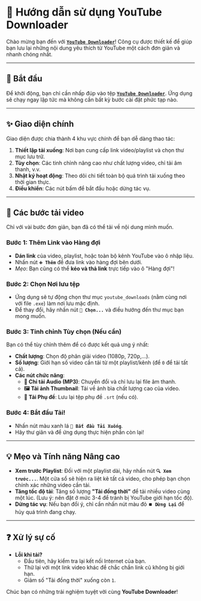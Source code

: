 # 📖 Hướng dẫn sử dụng YouTube Downloader

Chào mừng bạn đến với [**`YouTube Downloader`**](https://github.com/duckmartians/YouTube_Downloader/releases/tag/v15.10)! Công cụ được thiết kế để giúp bạn lưu lại những nội dung yêu thích từ YouTube một cách đơn giản và nhanh chóng nhất.



---

## 🚀 Bắt đầu

Để khởi động, bạn chỉ cần nhấp đúp vào tệp [**`YouTube Downloader`**](https://github.com/duckmartians/YouTube_Downloader/releases/tag/v15.10). Ứng dụng sẽ chạy ngay lập tức mà không cần bất kỳ bước cài đặt phức tạp nào.

---

## ✨ Giao diện chính

Giao diện được chia thành 4 khu vực chính để bạn dễ dàng thao tác:



1.  **Thiết lập tải xuống**: Nơi bạn cung cấp link video/playlist và chọn thư mục lưu trữ.
2.  **Tùy chọn**: Các tinh chỉnh nâng cao như chất lượng video, chỉ tải âm thanh, v.v.
3.  **Nhật ký hoạt động**: Theo dõi chi tiết toàn bộ quá trình tải xuống theo thời gian thực.
4.  **Điều khiển**: Các nút bấm để bắt đầu hoặc dừng tác vụ.

---

## 📝 Các bước tải video

Chỉ với vài bước đơn giản, bạn đã có thể tải về nội dung mình muốn.

### **Bước 1: Thêm Link vào Hàng đợi**

* **Dán link** của video, playlist, hoặc toàn bộ kênh YouTube vào ô nhập liệu.
* Nhấn nút **`➕ Thêm`** để đưa link vào hàng đợi bên dưới.
* *Mẹo*: Bạn cũng có thể **kéo và thả link** trực tiếp vào ô "Hàng đợi"!

### **Bước 2: Chọn Nơi lưu tệp**

* Ứng dụng sẽ tự động chọn thư mục `youtube_downloads` (nằm cùng nơi với file `.exe`) làm nơi lưu mặc định.
* Để thay đổi, hãy nhấn nút **`📂 Chọn...`** và điều hướng đến thư mục bạn mong muốn.

### **Bước 3: Tinh chỉnh Tùy chọn (Nếu cần)**

Bạn có thể tùy chỉnh thêm để có được kết quả ưng ý nhất:
* **Chất lượng**: Chọn độ phân giải video (1080p, 720p,...).
* **Số lượng**: Giới hạn số video cần tải từ một playlist/kênh (để `0` để tải tất cả).
* **Các nút chức năng**:
    * **🎵 Chỉ tải Audio (MP3)**: Chuyển đổi và chỉ lưu lại file âm thanh.
    * **🖼️ Tải ảnh Thumbnail**: Tải về ảnh bìa chất lượng cao của video.
    * **📝 Tải Phụ đề**: Lưu lại tệp phụ đề `.srt` (nếu có).

### **Bước 4: Bắt đầu Tải!**

* Nhấn nút màu xanh lá **`🚀 Bắt đầu Tải Xuống`**.
* Hãy thư giãn và để ứng dụng thực hiện phần còn lại!

---

## 💡 Mẹo và Tính năng Nâng cao

* **Xem trước Playlist**: Đối với một playlist dài, hãy nhấn nút **`🔍 Xem trước...`**. Một cửa sổ sẽ hiện ra liệt kê tất cả video, cho phép bạn chọn chính xác những video cần tải.
* **Tăng tốc độ tải**: Tăng số lượng **"Tải đồng thời"** để tải nhiều video cùng một lúc. (Lưu ý: nên đặt ở mức 3-4 để tránh bị YouTube giới hạn tốc độ).
* **Dừng tác vụ**: Nếu bạn đổi ý, chỉ cần nhấn nút màu đỏ **`⏹️ Dừng Lại`** để hủy quá trình đang chạy.

---

## ❓ Xử lý sự cố

* **Lỗi khi tải?**
    * Đầu tiên, hãy kiểm tra lại kết nối Internet của bạn.
    * Thử lại với một link video khác để chắc chắn link cũ không bị giới hạn.
    * Giảm số "Tải đồng thời" xuống còn `1`.

Chúc bạn có những trải nghiệm tuyệt vời cùng **YouTube Downloader**!
